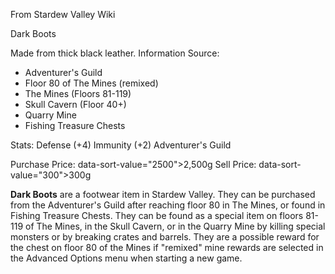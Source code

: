 From Stardew Valley Wiki

Dark Boots

Made from thick black leather. Information Source:

- Adventurer's Guild
- Floor 80 of The Mines (remixed)
- The Mines (Floors 81-119)
- Skull Cavern (Floor 40+)
- Quarry Mine
- Fishing Treasure Chests

Stats: Defense (+4) Immunity (+2) Adventurer's Guild

Purchase Price: data-sort-value="2500"&gt;2,500g Sell Price: data-sort-value="300"&gt;300g

**Dark Boots** are a footwear item in Stardew Valley. They can be purchased from the Adventurer's Guild after reaching floor 80 in The Mines, or found in Fishing Treasure Chests. They can be found as a special item on floors 81-119 of The Mines, in the Skull Cavern, or in the Quarry Mine by killing special monsters or by breaking crates and barrels. They are a possible reward for the chest on floor 80 of the Mines if "remixed" mine rewards are selected in the Advanced Options menu when starting a new game.